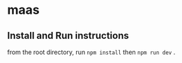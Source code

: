 # maas

## Install and Run instructions
from the root directory, run 
`npm install` then `npm run dev` . 
